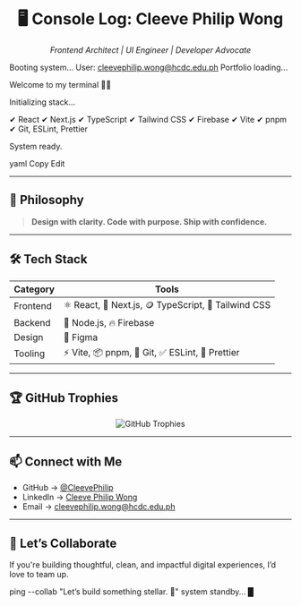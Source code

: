 <h1 align="center">🖥️ Console Log: Cleeve Philip Wong</h1>
<p align="center"><i>Frontend Architect | UI Engineer | Developer Advocate</i></p>

Booting system...
User: cleevephilip.wong@hcdc.edu.ph
Portfolio loading...

Welcome to my terminal 👨‍💻

Initializing stack...

✔ React
✔ Next.js
✔ TypeScript
✔ Tailwind CSS
✔ Firebase
✔ Vite
✔ pnpm
✔ Git, ESLint, Prettier

System ready.

yaml
Copy
Edit

---

## 📜 Philosophy

> **Design with clarity. Code with purpose. Ship with confidence.**

---

## 🛠 Tech Stack

| Category   | Tools |
|------------|-------|
| Frontend   | ⚛️ React, 🧭 Next.js, 🪙 TypeScript, 💨 Tailwind CSS |
| Backend    | 🌿 Node.js, 🔥 Firebase |
| Design     | 🎨 Figma |
| Tooling    | ⚡ Vite, 📦 pnpm, 🧰 Git, ✅ ESLint, 🧹 Prettier |

---

## 🏆 GitHub Trophies

<p align="center">
  <img src="https://github-profile-trophy.vercel.app/?username=CleevePhilip&theme=gruvbox&margin-w=10&margin-h=10&no-frame=true" alt="GitHub Trophies" />
</p>

---

## 📫 Connect with Me

- GitHub → [@CleevePhilip](https://github.com/CleevePhilip)
- LinkedIn → [Cleeve Philip Wong](https://www.linkedin.com/in/cleeve-philip-wong-251b33279/)
- Email → [cleevephilip.wong@hcdc.edu.ph](mailto:cleevephilip.wong@hcdc.edu.ph)

---

## 💬 Let’s Collaborate

If you're building thoughtful, clean, and impactful digital experiences, I’d love to team up.

ping --collab "Let’s build something stellar. 🌌"
system standby... █
